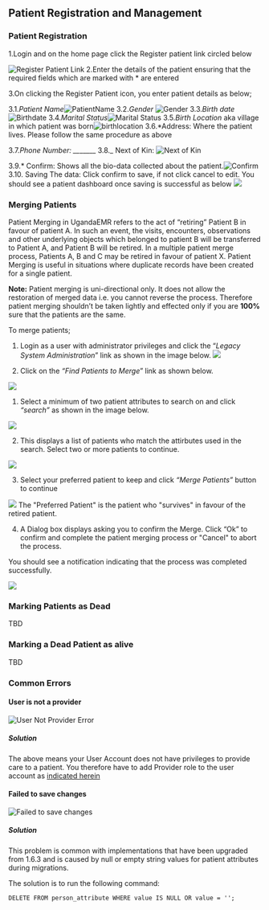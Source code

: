 ## Patient Registration and Management

### Patient Registration

1.Login and on the home page click the Register patient link circled below

![Register Patient Link](images/register_patient_link.png)
2.Enter the details of the patient ensuring that the required fields which are marked with \* are entered

3.On clicking the Register Patient icon, you enter patient details as below;

3.1._Patient Name_![PatientName](images/name.png)
3.2._Gender_ ![Gender](images/gender.png)
3.3._Birth date_ ![Birthdate](images/birth_date.png)
 3.4._Marital Status_![Marital Status](images/marital_status.png)
 3.5._Birth Location_ aka village in which patient was born![birthlocation](images/birth_location.png)
 3.6.\*Address: Where the patient lives. Please follow the same procedure as above

3.7._Phone Number: \_\__\_\__\_\_
3.8.\_ Next of Kin: ![Next of Kin](images/next_of_kin.png)

3.9.\* Confirm: Shows all the bio-data collected about the patient.![Confirm](images/confirmation.png)
3.10. Saving The data: Click confirm to save, if not click cancel to edit. You should see a patient dashboard once saving is successful as below ![](images/patient_dashboard.png)

### Merging Patients

Patient Merging in UgandaEMR refers to the act of “retiring” Patient B in favour of patient A. In such an event, the visits, encounters, observations and other underlying objects which belonged to patient B will be transferred to Patient A, and Patient B will be retired. In a multiple patient merge process, Patients A, B and C may be retired in favour of patient X. Patient Merging is useful in situations where duplicate records have been created for a single patient.

**Note:** Patient merging is uni-directional only. It does not allow the restoration of merged data i.e. you cannot reverse the process. Therefore patient merging shouldn’t be taken lightly and effected only if you are **100%** sure that the patients are the same.

To merge patients;

1. Login as a user with administrator privileges and click the “_Legacy System Administration_” link as shown in the image below.
  ![](/assets/patient_merge1.png)

2. Click on the _“Find Patients to Merge_” link as shown below.

  ![](/assets/patient_merge2.png)


1. Select a minimum of two patient attributes to search on and click _“search”_ as shown in the image below.

  ![](/assets/patient_merge3.png)

2. This displays a list of patients who match the attirbutes used in the search. Select two or more patients to continue.

  ![](/assets/patient_merge4.png)

3. Select your preferred patient to keep and click _“Merge Patients”_ button to continue

  ![](/assets/patient_merge5.png)
  The "Preferred Patient" is the patient who "survives" in favour of the retired patient.

4. A Dialog box displays asking you to confirm the Merge. Click “Ok” to confirm and complete the patient merging process or "Cancel" to abort the process.

  You should see a notification indicating that the process was completed successfully.

  ![](/assets/patient_merge6.png)


### Marking Patients as Dead

TBD

### Marking a Dead Patient as alive

TBD

### Common Errors

#### User is not a provider

![User Not Provider Error](images/logged_in_user_not_provider.png)

##### Solution

The above means your User Account does not have privileges to provide care to a patient. You therefore have to add Provider role to the user account as [indicated herein](making_an_existing_user_a_provider.md)

#### Failed to save changes 
![Failed to save changes](/assets/user_registration_failed_to_save_changes.jpeg)

##### Solution

This problem is common with implementations that have been upgraded from 1.6.3 and is caused by null or empty string values for patient attributes during migrations. 

The solution is to run the following command:

`DELETE FROM person_attribute WHERE value IS NULL OR value = '';`
